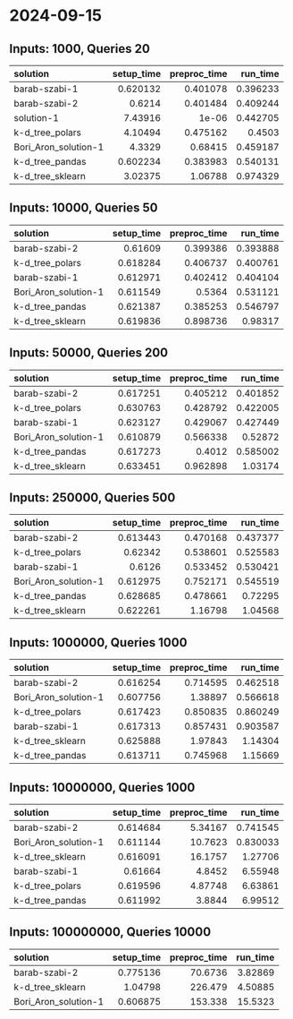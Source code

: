 # 2024-09-15

## Inputs: 1000, Queries 20

| solution             |   setup_time |   preproc_time |   run_time |
|:---------------------|-------------:|---------------:|-----------:|
| barab-szabi-1        |     0.620132 |       0.401078 |   0.396233 |
| barab-szabi-2        |     0.6214   |       0.401484 |   0.409244 |
| solution-1           |     7.43916  |       1e-06    |   0.442705 |
| k-d_tree_polars      |     4.10494  |       0.475162 |   0.4503   |
| Bori_Aron_solution-1 |     4.3329   |       0.68415  |   0.459187 |
| k-d_tree_pandas      |     0.602234 |       0.383983 |   0.540131 |
| k-d_tree_sklearn     |     3.02375  |       1.06788  |   0.974329 |

## Inputs: 10000, Queries 50

| solution             |   setup_time |   preproc_time |   run_time |
|:---------------------|-------------:|---------------:|-----------:|
| barab-szabi-2        |     0.61609  |       0.399386 |   0.393888 |
| k-d_tree_polars      |     0.618284 |       0.406737 |   0.400761 |
| barab-szabi-1        |     0.612971 |       0.402412 |   0.404104 |
| Bori_Aron_solution-1 |     0.611549 |       0.5364   |   0.531121 |
| k-d_tree_pandas      |     0.621387 |       0.385253 |   0.546797 |
| k-d_tree_sklearn     |     0.619836 |       0.898736 |   0.98317  |

## Inputs: 50000, Queries 200

| solution             |   setup_time |   preproc_time |   run_time |
|:---------------------|-------------:|---------------:|-----------:|
| barab-szabi-2        |     0.617251 |       0.405212 |   0.401852 |
| k-d_tree_polars      |     0.630763 |       0.428792 |   0.422005 |
| barab-szabi-1        |     0.623127 |       0.429067 |   0.427449 |
| Bori_Aron_solution-1 |     0.610879 |       0.566338 |   0.52872  |
| k-d_tree_pandas      |     0.617273 |       0.4012   |   0.585002 |
| k-d_tree_sklearn     |     0.633451 |       0.962898 |   1.03174  |

## Inputs: 250000, Queries 500

| solution             |   setup_time |   preproc_time |   run_time |
|:---------------------|-------------:|---------------:|-----------:|
| barab-szabi-2        |     0.613443 |       0.470168 |   0.437377 |
| k-d_tree_polars      |     0.62342  |       0.538601 |   0.525583 |
| barab-szabi-1        |     0.6126   |       0.533452 |   0.530421 |
| Bori_Aron_solution-1 |     0.612975 |       0.752171 |   0.545519 |
| k-d_tree_pandas      |     0.628685 |       0.478661 |   0.72295  |
| k-d_tree_sklearn     |     0.622261 |       1.16798  |   1.04568  |

## Inputs: 1000000, Queries 1000

| solution             |   setup_time |   preproc_time |   run_time |
|:---------------------|-------------:|---------------:|-----------:|
| barab-szabi-2        |     0.616254 |       0.714595 |   0.462518 |
| Bori_Aron_solution-1 |     0.607756 |       1.38897  |   0.566618 |
| k-d_tree_polars      |     0.617423 |       0.850835 |   0.860249 |
| barab-szabi-1        |     0.617313 |       0.857431 |   0.903587 |
| k-d_tree_sklearn     |     0.625888 |       1.97843  |   1.14304  |
| k-d_tree_pandas      |     0.613711 |       0.745968 |   1.15669  |

## Inputs: 10000000, Queries 1000

| solution             |   setup_time |   preproc_time |   run_time |
|:---------------------|-------------:|---------------:|-----------:|
| barab-szabi-2        |     0.614684 |        5.34167 |   0.741545 |
| Bori_Aron_solution-1 |     0.611144 |       10.7623  |   0.830033 |
| k-d_tree_sklearn     |     0.616091 |       16.1757  |   1.27706  |
| barab-szabi-1        |     0.61664  |        4.8452  |   6.55948  |
| k-d_tree_polars      |     0.619596 |        4.87748 |   6.63861  |
| k-d_tree_pandas      |     0.611992 |        3.8844  |   6.99512  |

## Inputs: 100000000, Queries 10000

| solution             |   setup_time |   preproc_time |   run_time |
|:---------------------|-------------:|---------------:|-----------:|
| barab-szabi-2        |     0.775136 |        70.6736 |    3.82869 |
| k-d_tree_sklearn     |     1.04798  |       226.479  |    4.50885 |
| Bori_Aron_solution-1 |     0.606875 |       153.338  |   15.5323  |